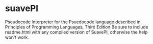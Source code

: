 # suavePI
Pseudocode Interpreter for the Psuedocode language described in Principles of Programming Languages, Third Edition
Be sure to include readme.html with any compiled version of SuavePI, otherwise the help won't work.